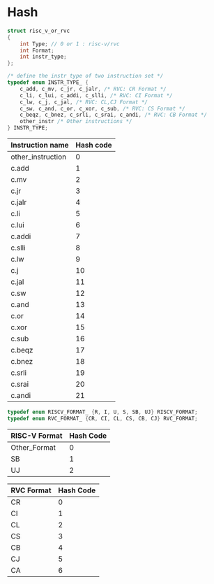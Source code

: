 # Hash

```c
struct risc_v_or_rvc
{
    int Type; // 0 or 1 : risc-v/rvc
    int Format;
    int instr_type;
};
```
```c
/* define the instr type of two instruction set */
typedef enum INSTR_TYPE_ {
    c_add, c_mv, c_jr, c_jalr, /* RVC: CR Format */
    c_li, c_lui, c_addi, c_slli, /* RVC: CI Format */
    c_lw, c_j, c_jal, /* RVC: CL,CJ Format */
    c_sw, c_and, c_or, c_xor, c_sub, /* RVC: CS Format */
    c_beqz, c_bnez, c_srli, c_srai, c_andi, /* RVC: CB Format */
    other_instr /* Other instructions */
} INSTR_TYPE;
```

| Instruction name  | Hash code |
| :---------------- | --------- |
| other_instruction | 0         |
| c.add             | 1         |
| c.mv              | 2         |
| c.jr              | 3         |
| c.jalr            | 4         |
| c.li              | 5         |
| c.lui             | 6         |
| c.addi            | 7         |
| c.slli            | 8         |
| c.lw              | 9         |
| c.j               | 10        |
| c.jal             | 11        |
| c.sw              | 12        |
| c.and             | 13        |
| c.or              | 14        |
| c.xor             | 15        |
| c.sub             | 16        |
| c.beqz            | 17        |
| c.bnez            | 18        |
| c.srli            | 19        |
| c.srai            | 20        |
| c.andi            | 21        |


```c
typedef enum RISCV_FORMAT_ {R, I, U, S, SB, UJ} RISCV_FORMAT;
typedef enum RVC_FORMAT_ {CR, CI, CL, CS, CB, CJ} RVC_FORMAT;
```

| RISC-V Format | Hash Code |
| ------------- | --------- |
| Other_Format  | 0         |
| SB            | 1         |
| UJ            | 2         |


| RVC Format | Hash Code |
| ---------- | --------- |
| CR         | 0         |
| CI         | 1         |
| CL         | 2         |
| CS         | 3         |
| CB         | 4         |
| CJ         | 5         |
| CA         | 6         |

